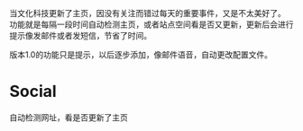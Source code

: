 当文化科技更新了主页，因没有关注而错过每天的重要事件，又是不太美好了。
功能就是每隔一段时间自动检测主页，或者站点空间看是否又更新，更新后会进行提示像发邮件或者发短信，节省了时间。

版本1.0的功能只是提示，以后逐步添加，像邮件语音，自动更改配置文件。

# Social
自动检测网址，看是否更新了主页
